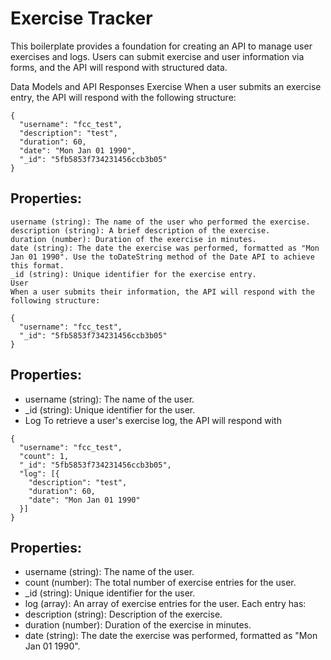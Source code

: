 # Exercise Tracker
This boilerplate provides a foundation for creating an API to manage user exercises and logs. Users can submit exercise and user information via forms, and the API will respond with structured data.

Data Models and API Responses
Exercise
When a user submits an exercise entry, the API will respond with the following structure:
```
{
  "username": "fcc_test",
  "description": "test",
  "duration": 60,
  "date": "Mon Jan 01 1990",
  "_id": "5fb5853f734231456ccb3b05"
}
```
## Properties:
```
username (string): The name of the user who performed the exercise.
description (string): A brief description of the exercise.
duration (number): Duration of the exercise in minutes.
date (string): The date the exercise was performed, formatted as "Mon Jan 01 1990". Use the toDateString method of the Date API to achieve this format.
_id (string): Unique identifier for the exercise entry.
User
When a user submits their information, the API will respond with the following structure:
```
```
{
  "username": "fcc_test",
  "_id": "5fb5853f734231456ccb3b05"
}
```
## Properties:

- username (string): The name of the user.
- _id (string): Unique identifier for the user.
- Log
To retrieve a user's exercise log, the API will respond with

```
{
  "username": "fcc_test",
  "count": 1,
  "_id": "5fb5853f734231456ccb3b05",
  "log": [{
    "description": "test",
    "duration": 60,
    "date": "Mon Jan 01 1990"
  }]
}
```
## Properties:

- username (string): The name of the user.
- count (number): The total number of exercise entries for the user.
- _id (string): Unique identifier for the user.
- log (array): An array of exercise entries for the user. Each entry has:
- description (string): Description of the exercise.
- duration (number): Duration of the exercise in minutes.
- date (string): The date the exercise was performed, formatted as "Mon Jan 01 1990".
